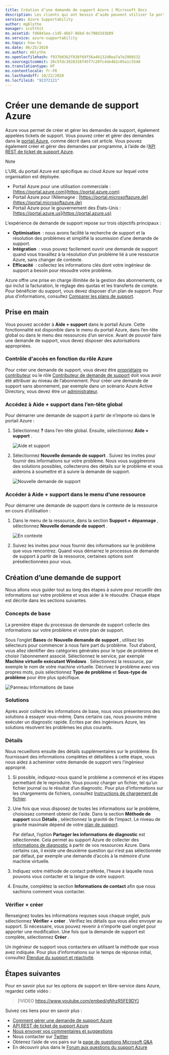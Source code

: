 ```yaml
---
title: Création d’une demande de support Azure | Microsoft Docs
description: Les clients qui ont besoin d’aide peuvent utiliser le portail Azure pour trouver des solutions en libre-service et pour créer et gérer des demandes de support.
services: Azure Supportability
author: mgblythe
manager: scotthit
ms.assetid: fd6841ea-c1d5-4bb7-86bd-0c708d193b89
ms.service: azure-supportability
ms.topic: how-to
ms.date: 06/25/2020
ms.author: mblythe
ms.openlocfilehash: f937b03b2f838f69f56a4b132d0ea7a7e298b532
ms.sourcegitcommit: 28c5fdc3828316f45f7c20fc4de4b2c05a1c5548
ms.translationtype: HT
ms.contentlocale: fr-FR
ms.lasthandoff: 10/22/2020
ms.locfileid: "92372121"
---
```

# <a name="create-an-azure-support-request"></a>Créer une demande de support Azure

Azure vous permet de créer et gérer les demandes de support, également appelées tickets de support. Vous pouvez créer et gérer des demandes dans le [portail Azure](https://portal.azure.com), comme décrit dans cet article. Vous pouvez également créer et gérer des demandes par programme, à l’aide de l’[API REST de ticket de support Azure](/rest/api/support).

> [!NOTE]
> L’URL du portail Azure est spécifique au cloud Azure sur lequel votre organisation est déployée.
>
>* Portail Azure pour une utilisation commerciale : [https://portal.azure.com](https://portal.azure.com)
>* Portail Azure pour l’Allemagne : [https://portal.microsoftazure.de](https://portal.microsoftazure.de)
>* Portail Azure pour le gouvernement des États-Unis : [https://portal.azure.us](https://portal.azure.us)

L’expérience de demande de support repose sur trois objectifs principaux :

* **Optimisation**  : nous avons facilité la recherche de support et la résolution des problèmes et simplifié la soumission d’une demande de support.
* **Intégration**  : vous pouvez facilement ouvrir une demande de support quand vous travaillez à la résolution d’un problème lié à une ressource Azure, sans changer de contexte.
* **Efficacité**  : collectez les informations clés dont votre ingénieur de support a besoin pour résoudre votre problème.

Azure offre une prise en charge illimitée de la gestion des abonnements, ce qui inclut la facturation, le réglage des quotas et les transferts de compte. Pour bénéficier du support, vous devez disposer d’un plan de support. Pour plus d’informations, consultez [Comparer les plans de support](https://azure.microsoft.com/support/plans).

## <a name="getting-started"></a>Prise en main

Vous pouvez accéder à **Aide + support** dans le portail Azure. Cette fonctionnalité est disponible dans le menu du portail Azure, dans l’en-tête global ou dans le menu des ressources d’un service. Avant de pouvoir faire une demande de support, vous devez disposer des autorisations appropriées.

### <a name="azure-role-based-access-control"></a>Contrôle d'accès en fonction du rôle Azure

Pour créer une demande de support, vous devez être [propriétaire](../../role-based-access-control/built-in-roles.md#owner) ou [contributeur](../../role-based-access-control/built-in-roles.md#contributor) ou le rôle [Contributeur de demande de support](../../role-based-access-control/built-in-roles.md#support-request-contributor) doit vous avoir été attribuer au niveau de l’abonnement. Pour créer une demande de support sans abonnement, par exemple dans un scénario Azure Active Directory, vous devez être un [administrateur](../../active-directory/roles/permissions-reference.md).

### <a name="go-to-help--support-from-the-global-header"></a>Accédez à Aide + support dans l’en-tête global

Pour démarrer une demande de support à partir de n’importe où dans le portail Azure :

1. Sélectionnez **?** dans l’en-tête global. Ensuite, sélectionnez **Aide + support** .

   ![Aide et support](./media/how-to-create-azure-support-request/helpandsupportnewlower.png)

1. Sélectionnez **Nouvelle demande de support** . Suivez les invites pour fournir des informations sur votre problème. Nous vous suggérerons des solutions possibles, collecterons des détails sur le problème et vous aiderons à soumettre et à suivre la demande de support.

   ![Nouvelle demande de support](./media/how-to-create-azure-support-request/newsupportrequest2lower.png)

### <a name="go-to-help--support-from-a-resource-menu"></a>Accéder à Aide + support dans le menu d’une ressource

Pour démarrer une demande de support dans le contexte de la ressource en cours d’utilisation :

1. Dans le menu de la ressource, dans la section **Support + dépannage** , sélectionnez **Nouvelle demande de support** .

   ![En contexte](./media/how-to-create-azure-support-request/incontext2lower.png)

1. Suivez les invites pour nous fournir des informations sur le problème que vous rencontrez. Quand vous démarrez le processus de demande de support à partir de la ressource, certaines options sont présélectionnées pour vous.

## <a name="create-a-support-request"></a>Création d’une demande de support

Nous allons vous guider tout au long des étapes à suivre pour recueillir des informations sur votre problème et vous aider à le résoudre. Chaque étape est décrite dans les sections suivantes.

### <a name="basics"></a>Concepts de base

La première étape du processus de demande de support collecte des informations sur votre problème et votre plan de support.

Sous l’onglet **Bases** de **Nouvelle demande de support** , utilisez les sélecteurs pour commencer à nous faire part du problème. Tout d’abord, vous allez identifier des catégories générales pour le type de problème et choisir l’abonnement associé. Sélectionnez le service, par exemple **Machine virtuelle exécutant Windows** . Sélectionnez la ressource, par exemple le nom de votre machine virtuelle. Décrivez le problème avec vos propres mots, puis sélectionnez **Type de problème** et **Sous-type de problème** pour être plus spécifique.

![Panneau Informations de base](./media/how-to-create-azure-support-request/basics2lower.png)

### <a name="solutions"></a>Solutions

Après avoir collecté les informations de base, nous vous présenterons des solutions à essayer vous-même. Dans certains cas, nous pouvons même exécuter un diagnostic rapide. Écrites par des ingénieurs Azure, les solutions résolvent les problèmes les plus courants.

### <a name="details"></a>Détails

Nous recueillons ensuite des détails supplémentaires sur le problème. En fournissant des informations complètes et détaillées à cette étape, vous nous aidez à acheminer votre demande de support vers l’ingénieur approprié.

1. Si possible, indiquez-nous quand le problème a commencé et les étapes permettant de le reproduire. Vous pouvez charger un fichier, tel qu’un fichier journal ou le résultat d’un diagnostic. Pour plus d’informations sur les chargements de fichiers, consultez [Instructions de chargement de fichier](how-to-manage-azure-support-request.md#file-upload-guidelines).

1. Une fois que vous disposez de toutes les informations sur le problème, choisissez comment obtenir de l’aide. Dans la section **Méthode de support** sous **Détails** , sélectionnez la gravité de l’impact. Le niveau de gravité maximale dépend de votre [plan de support](https://azure.microsoft.com/support/plans).

    Par défaut, l’option **Partager les informations de diagnostic** est sélectionnée. Cela permet au support Azure de collecter des [informations de diagnostic](https://azure.microsoft.com/support/legal/support-diagnostic-information-collection/) à partir de vos ressources Azure. Dans certains cas, il existe une deuxième question qui n’est pas sélectionnée par défaut, par exemple une demande d’accès à la mémoire d’une machine virtuelle.

1. Indiquez votre méthode de contact préférée, l’heure à laquelle nous pouvons vous contacter et la langue de votre support.

1. Ensuite, complétez la section **Informations de contact** afin que nous sachions comment vous contacter.

### <a name="review--create"></a>Vérifier + créer

Renseignez toutes les informations requises sous chaque onglet, puis sélectionnez **Vérifier + créer** . Vérifiez les détails que vous allez envoyer au support. Si nécessaire, vous pouvez revenir à n’importe quel onglet pour apporter une modification. Une fois que la demande de support est complète, sélectionnez **Créer** .

Un ingénieur de support vous contactera en utilisant la méthode que vous avez indiquée. Pour plus d’informations sur le temps de réponse initial, consultez [Étendue du support et réactivité](https://azure.microsoft.com/support/plans/response/).


## <a name="next-steps"></a>Étapes suivantes

Pour en savoir plus sur les options de support en libre-service dans Azure, regardez cette vidéo :

> [!VIDEO https://www.youtube.com/embed/gNhzR5FE9DY]

Suivez ces liens pour en savoir plus :

* [Comment gérer une demande de support Azure](how-to-manage-azure-support-request.md)
* [API REST de ticket de support Azure](/rest/api/support)
* [Nous envoyer vos commentaires et suggestions](https://feedback.azure.com/forums/266794-support-feedback)
* Nous contacter sur [Twitter](https://twitter.com/azuresupport)
* Obtenez l’aide de vos pairs sur la [page de questions Microsoft Q&A](/answers/products/azure)
* En découvrir plus dans le [Forum aux questions du support Azure](https://azure.microsoft.com/support/faq)
